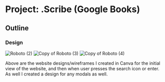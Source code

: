 # Project: .Scribe (Google Books)

## Outline

### Design

![Roboto (2)](https://user-images.githubusercontent.com/119549394/213353419-a4eaa7b6-a908-4c9d-b9ef-8276c4e95660.png)
![Copy of Roboto (3)](https://user-images.githubusercontent.com/119549394/213353431-fba28dd1-74d4-4c16-a470-46f73cfdf5e9.png)
![Copy of Roboto (4)](https://user-images.githubusercontent.com/119549394/213353441-c3c56718-8a11-4eb2-a841-362cd3d44220.png)

Above are the website designs/wireframes I created in Canva for the initial view of the website, and then when user presses the search icon or enter. As well I created a design for any modals as well. 
